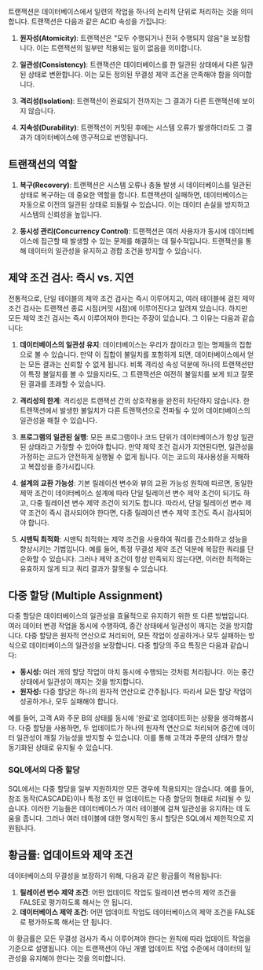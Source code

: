 트랜잭션은 데이터베이스에서 일련의 작업을 하나의 논리적 단위로 처리하는 것을 의미합니다. 트랜잭션은 다음과 같은 ACID 속성을 가집니다:

1. **원자성(Atomicity)**: 트랜잭션은 "모두 수행되거나 전혀 수행되지 않음"을 보장합니다. 이는 트랜잭션의 일부만 적용되는 일이 없음을 의미합니다.
    
2. **일관성(Consistency)**: 트랜잭션은 데이터베이스를 한 일관된 상태에서 다른 일관된 상태로 변환합니다. 이는 모든 정의된 무결성 제약 조건을 만족해야 함을 의미합니다.
    
3. **격리성(Isolation)**: 트랜잭션이 완료되기 전까지는 그 결과가 다른 트랜잭션에 보이지 않습니다.
    
4. **지속성(Durability)**: 트랜잭션이 커밋된 후에는 시스템 오류가 발생하더라도 그 결과가 데이터베이스에 영구적으로 반영됩니다.

## 트랜잭션의 역할

1. **복구(Recovery)**: 트랜잭션은 시스템 오류나 충돌 발생 시 데이터베이스를 일관된 상태로 복구하는 데 중요한 역할을 합니다. 트랜잭션이 실패하면, 데이터베이스는 자동으로 이전의 일관된 상태로 되돌릴 수 있습니다. 이는 데이터 손실을 방지하고 시스템의 신뢰성을 높입니다.
    
2. **동시성 관리(Concurrency Control)**: 트랜잭션은 여러 사용자가 동시에 데이터베이스에 접근할 때 발생할 수 있는 문제를 해결하는 데 필수적입니다. 트랜잭션을 통해 데이터의 일관성을 유지하고 경합 조건을 방지할 수 있습니다.

## 제약 조건 검사: 즉시 vs. 지연

전통적으로, 단일 테이블의 제약 조건 검사는 즉시 이루어지고, 여러 테이블에 걸친 제약 조건 검사는 트랜잭션 종료 시점(커밋 시점)에 이루어진다고 알려져 있습니다. 하지만 모든 제약 조건 검사는 즉시 이루어져야 한다는 주장이 있습니다. 그 이유는 다음과 같습니다:

1. **데이터베이스의 일관성 유지**: 데이터베이스는 우리가 참이라고 믿는 명제들의 집합으로 볼 수 있습니다. 만약 이 집합이 불일치를 포함하게 되면, 데이터베이스에서 얻는 모든 결과는 신뢰할 수 없게 됩니다. 비록 격리성 속성 덕분에 하나의 트랜잭션만이 특정 불일치를 볼 수 있을지라도, 그 트랜잭션은 여전히 불일치를 보게 되고 잘못된 결과를 초래할 수 있습니다.
    
2. **격리성의 한계**: 격리성은 트랜잭션 간의 상호작용을 완전히 차단하지 않습니다. 한 트랜잭션에서 발생한 불일치가 다른 트랜잭션으로 전파될 수 있어 데이터베이스의 일관성을 해칠 수 있습니다.
    
3. **프로그램의 일관된 실행**: 모든 프로그램이나 코드 단위가 데이터베이스가 항상 일관된 상태라고 가정할 수 있어야 합니다. 만약 제약 조건 검사가 지연된다면, 일관성을 가정하는 코드가 안전하게 실행될 수 없게 됩니다. 이는 코드의 재사용성을 저해하고 복잡성을 증가시킵니다.
    
4. **설계의 교환 가능성**: 기본 릴레이션 변수와 뷰의 교환 가능성 원칙에 따르면, 동일한 제약 조건이 데이터베이스 설계에 따라 단일 릴레이션 변수 제약 조건이 되기도 하고, 다중 릴레이션 변수 제약 조건이 되기도 합니다. 따라서, 단일 릴레이션 변수 제약 조건이 즉시 검사되어야 한다면, 다중 릴레이션 변수 제약 조건도 즉시 검사되어야 합니다.
    
5. **시맨틱 최적화**: 시맨틱 최적화는 제약 조건을 사용하여 쿼리를 간소화하고 성능을 향상시키는 기법입니다. 예를 들어, 특정 무결성 제약 조건 덕분에 복잡한 쿼리를 단순화할 수 있습니다. 그러나 제약 조건이 항상 만족되지 않는다면, 이러한 최적화는 유효하지 않게 되고 쿼리 결과가 잘못될 수 있습니다.

## 다중 할당 (Multiple Assignment)

다중 할당은 데이터베이스의 일관성을 효율적으로 유지하기 위한 또 다른 방법입니다. 여러 데이터 변경 작업을 동시에 수행하여, 중간 상태에서 일관성이 깨지는 것을 방지합니다. 다중 할당은 원자적 연산으로 처리되어, 모든 작업이 성공하거나 모두 실패하는 방식으로 데이터베이스의 일관성을 보장합니다. 다중 할당의 주요 특징은 다음과 같습니다:

- **동시성:** 여러 개의 할당 작업이 마치 동시에 수행되는 것처럼 처리됩니다. 이는 중간 상태에서 일관성이 깨지는 것을 방지합니다.
- **원자성:** 다중 할당은 하나의 원자적 연산으로 간주됩니다. 따라서 모든 할당 작업이 성공하거나, 모두 실패해야 합니다.

예를 들어, 고객 A와 주문 B의 상태를 동시에 '완료'로 업데이트하는 상황을 생각해봅시다. 다중 할당을 사용하면, 두 업데이트가 하나의 원자적 연산으로 처리되어 중간에 데이터 일관성이 깨질 가능성을 방지할 수 있습니다. 이를 통해 고객과 주문의 상태가 항상 동기화된 상태로 유지될 수 있습니다.

### SQL에서의 다중 할당

SQL에서는 다중 할당을 일부 지원하지만 모든 경우에 적용되지는 않습니다. 예를 들어, 참조 동작(CASCADE)이나 특정 조인 뷰 업데이트는 다중 할당의 형태로 처리될 수 있습니다. 이러한 기능들은 데이터베이스가 여러 테이블에 걸쳐 일관성을 유지하는 데 도움을 줍니다. 그러나 여러 테이블에 대한 명시적인 동시 할당은 SQL에서 제한적으로 지원됩니다.


## 황금률: 업데이트와 제약 조건

데이터베이스의 무결성을 보장하기 위해, 다음과 같은 황금률이 적용됩니다:

1. **릴레이션 변수 제약 조건**: 어떤 업데이트 작업도 릴레이션 변수의 제약 조건을 FALSE로 평가하도록 해서는 안 됩니다.
2. **데이터베이스 제약 조건**: 어떤 업데이트 작업도 데이터베이스의 제약 조건을 FALSE로 평가하도록 해서는 안 됩니다.

이 황금률은 모든 무결성 검사가 즉시 이루어져야 한다는 원칙에 따라 업데이트 작업을 기준으로 설명됩니다. 이는 트랜잭션이 아닌 개별 업데이트 작업 수준에서 데이터의 일관성을 유지해야 한다는 것을 의미합니다.
